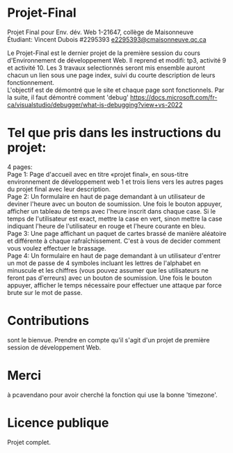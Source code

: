 # Projet-Final
 Projet Final pour Env. dév. Web 1-21647, collège de Maisonneuve  
 Étudiant: Vincent Dubois #2295393
 e2295393@cmaisonneuve.qc.ca

 Le Projet-Final est le dernier projet de la première session du cours d'Environnement de développement Web. Il reprend et modifi: tp3, activité 9 et activité 10. Les 3 travaux selectionnés seront mis ensemble auront chacun un lien sous une page index, suivi du courte description de leurs fonctionnement.  
 L'objectif est de démontré que le site et chaque page sont fonctionnels. Par la suite, il faut démontré comment 'debug' https://docs.microsoft.com/fr-ca/visualstudio/debugger/what-is-debugging?view+vs-2022

# Tel que pris dans les instructions du projet:  
 4 pages:  
 Page 1: Page d'accueil avec en titre «projet final», en sous-titre environnement de développement web 1 et trois liens vers les autres pages du projet final avec leur description.  
 Page 2: Un formulaire en haut de page demandant à un utilisateur de deviner l'heure avec un bouton de soumission. Une fois le bouton appuyer, afficher un tableau de temps avec l'heure inscrit dans chaque case. Si le temps de l'utilisateur est exact, mettre la case en vert, sinon mettre la case indiquant l'heure de l'utilisateur en rouge et l'heure courante en bleu.  
 Page 3: Une page affichant un paquet de cartes brassé de manière aléatoire et différente à chaque rafraîchissement. C'est à vous de decider comment vous voulez effectuer le brassage.  
 Page 4: Un formulaire en haut de page demandant à un utilisateur d'entrer un mot de passe de 4 symboles incluant les lettres de l'alphabet en minuscule et les chiffres (vous pouvez assumer que les utilisateurs ne feront pas d'erreurs) avec un bouton de soumission. Une fois le bouton appuyer, afficher le temps nécessaire pour effectuer une attaque par force brute sur le mot de passe.  

# Contributions
 sont le bienvue. Prendre en compte qu'il s'agit d'un projet de première session de développement Web.

# Merci
 à pcavendano pour avoir cherché la fonction qui use la bonne 'timezone'.

# Licence publique

Projet complet.
